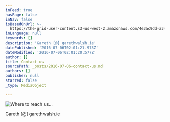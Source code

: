 ```yaml
---
inFeed: true
hasPage: false
inNav: false
isBasedOnUrl: >-
  https://the-grid-user-content.s3-us-west-2.amazonaws.com/4e3ac9dd-a340-46bd-84c3-399bfc152315.jpg
inLanguage: null
keywords: []
description: 'Gareth [@] garethwalsh.ie'
datePublished: '2016-07-06T02:01:21.973Z'
dateModified: '2016-07-06T02:01:20.577Z'
author: []
title: Contact us
sourcePath: _posts/2016-07-06-contact-us.md
authors: []
publisher: null
starred: false
_type: MediaObject

---
```

![Where to reach us...](https://imgflo.herokuapp.com/graph/vahj1ThiexotieMo/2d72c904df795921fe4c15c46dc272b3/croprotate.jpg?cropheight=1391&cropwidth=3283&degrees=0&input=https%3A%2F%2Fthe-grid-user-content.s3-us-west-2.amazonaws.com%2F4e3ac9dd-a340-46bd-84c3-399bfc152315.jpg&x=0&y=0)

Gareth \[@\] garethwalsh.ie